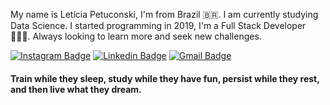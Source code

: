 My name is Letícia Petuconski, I'm from Brazil 🇧🇷. I am currently studying Data Science. I started programming in 2019, I'm a Full Stack Developer 👩🏻‍💻.
Always looking to learn more and seek new challenges.

[![Instagram Badge](https://img.shields.io/badge/-@letyconski-6633cc?style=flat-square&labelColor=6633cc&logo=instagram&logoColor=white&link=https://www.instagram.com/letceadev/)](https://www.instagram.com/letceadev/) 
[![Linkedin Badge](https://img.shields.io/badge/-Letícia%20Petuconski-6633cc?style=flat-square&logo=Linkedin&logoColor=white&link=https://www.linkedin.com/in/leticiapetuconski/)](https://www.linkedin.com/in/leticiapetuconski/) 
[![Gmail Badge](https://img.shields.io/badge/-leticiapetuconski@gmail.com-6633cc?style=flat-square&logo=Gmail&logoColor=white&link=mailto:leticiapetuconski@gmail.com)](mailto:leticiapetuconski@gmail.com)


#### Train while they sleep, study while they have fun, persist while they rest, and then live what they dream.
